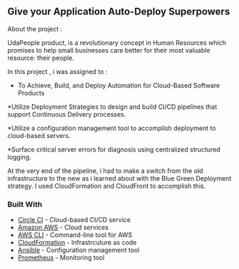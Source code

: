## Give your Application Auto-Deploy Superpowers
About the project : 

UdaPeople product, is a revolutionary concept in Human Resources which promises to help small businesses care better for their most valuable resource: their people.  



In this project , i was assigned to :

* To Achieve, Build, and Deploy Automation for Cloud-Based Software Products

*Utilize Deployment Strategies to design and build CI/CD pipelines that support Continuous Delivery processes.

*Utilize a configuration management tool to accomplish deployment to cloud-based servers.

*Surface critical server errors for diagnosis using centralized structured logging.



At the very end of the pipeline, i had to make a switch from the old infrastructure to the new as i learned about with the Blue Green Deployment strategy. I used CloudFormation and CloudFront to accomplish this.






### Built With

- [Circle CI](www.circleci.com) - Cloud-based CI/CD service
- [Amazon AWS](https://aws.amazon.com/) - Cloud services
- [AWS CLI](https://aws.amazon.com/cli/) - Command-line tool for AWS
- [CloudFormation](https://aws.amazon.com/cloudformation/) - Infrastrcuture as code
- [Ansible](https://www.ansible.com/) - Configuration management tool
- [Prometheus](https://prometheus.io/) - Monitoring tool


